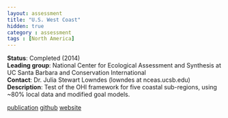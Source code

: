 ```yaml
---
layout: assessment
title: "U.S. West Coast"
hidden: true
category : assessment
tags : [North America]
---
```


**Status**: Completed (2014)  
**Leading group**: National Center for Ecological Assessment and Synthesis at UC Santa Barbara and Conservation International  
**Contact**: Dr. Julia Stewart Lowndes (lowndes at nceas.ucsb.edu)  
**Description**: Test of the OHI framework for five coastal sub-regions, using ~80% local data and modified goal models.

[publication](/resources/publications#us-west-coast) 
[github](https://github.com/OHI-Science/ohi-uswest/releases)
[website](www.oceanhealthindex.org/ohi-plus/us-west-coast-assessment)
